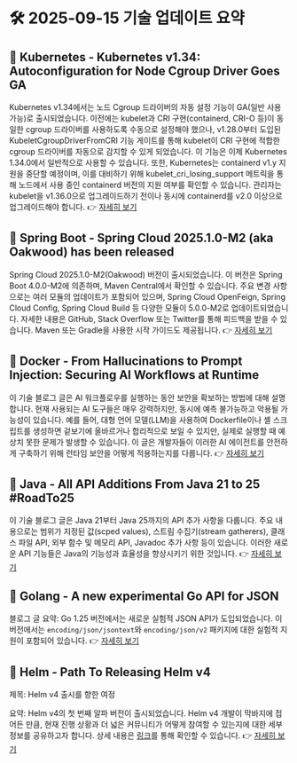 # 🛠️ 2025-09-15 기술 업데이트 요약

## 🔹 Kubernetes - Kubernetes v1.34: Autoconfiguration for Node Cgroup Driver Goes GA
Kubernetes v1.34에서는 노드 Cgroup 드라이버의 자동 설정 기능이 GA(일반 사용 가능)로 출시되었습니다. 이전에는 kubelet과 CRI 구현(containerd, CRI-O 등)이 동일한 cgroup 드라이버를 사용하도록 수동으로 설정해야 했으나, v1.28.0부터 도입된 KubeletCgroupDriverFromCRI 기능 게이트를 통해 kubelet이 CRI 구현에 적합한 cgroup 드라이버를 자동으로 감지할 수 있게 되었습니다. 이 기능은 이제 Kubernetes 1.34.0에서 일반적으로 사용할 수 있습니다. 또한, Kubernetes는 containerd v1.y 지원을 중단할 예정이며, 이를 대비하기 위해 kubelet_cri_losing_support 메트릭을 통해 노드에서 사용 중인 containerd 버전의 지원 여부를 확인할 수 있습니다. 관리자는 kubelet을 v1.36.0으로 업그레이드하기 전이나 동시에 containerd를 v2.0 이상으로 업그레이드해야 합니다.
👉 [자세히 보기](https://kubernetes.io/blog/2025/09/12/kubernetes-v1-34-cri-cgroup-driver-lookup-now-ga/)

## 🔹 Spring Boot - Spring Cloud 2025.1.0-M2 (aka Oakwood) has been released
Spring Cloud 2025.1.0-M2(Oakwood) 버전이 출시되었습니다. 이 버전은 Spring Boot 4.0.0-M2에 의존하며, Maven Central에서 확인할 수 있습니다. 주요 변경 사항으로는 여러 모듈의 업데이트가 포함되어 있으며, Spring Cloud OpenFeign, Spring Cloud Config, Spring Cloud Build 등 다양한 모듈이 5.0.0-M2로 업데이트되었습니다. 자세한 내용은 GitHub, Stack Overflow 또는 Twitter를 통해 피드백을 받을 수 있습니다. Maven 또는 Gradle을 사용한 시작 가이드도 제공됩니다.
👉 [자세히 보기](https://spring.io/blog/2025/09/12/spring-cloud-2025-1-0-M2-aka-oakwood-has-been-released)

## 🔹 Docker - From Hallucinations to Prompt Injection: Securing AI Workflows at Runtime
이 기술 블로그 글은 AI 워크플로우를 실행하는 동안 보안을 확보하는 방법에 대해 설명합니다. 현재 사용되는 AI 도구들은 매우 강력하지만, 동시에 예측 불가능하고 악용될 가능성이 있습니다. 예를 들어, 대형 언어 모델(LLM)을 사용하여 Dockerfile이나 셸 스크립트를 생성하면 겉보기에 올바르거나 합리적으로 보일 수 있지만, 실제로 실행할 때 예상치 못한 문제가 발생할 수 있습니다. 이 글은 개발자들이 이러한 AI 에이전트를 안전하게 구축하기 위해 런타임 보안을 어떻게 적용하는지를 다룹니다.
👉 [자세히 보기](https://www.docker.com/blog/secure-ai-agents-runtime-security/)

## 🔹 Java - All API Additions From Java 21 to 25 #RoadTo25
이 기술 블로그 글은 Java 21부터 Java 25까지의 API 추가 사항을 다룹니다. 주요 내용으로는 범위가 지정된 값(scped values), 스트림 수집기(stream gatherers), 클래스 파일 API, 외부 함수 및 메모리 API, Javadoc 추가 사항 등이 있습니다. 이러한 새로운 API 기능들은 Java의 기능성과 효율성을 향상시키기 위한 것입니다.
👉 [자세히 보기](https://inside.java/2025/09/09/roadto25-api/)

## 🔹 Golang - A new experimental Go API for JSON
블로그 글 요약: Go 1.25 버전에서는 새로운 실험적 JSON API가 도입되었습니다. 이 버전에서는 `encoding/json/jsontext`와 `encoding/json/v2` 패키지에 대한 실험적 지원이 포함되어 있습니다.
👉 [자세히 보기](https://go.dev/blog/jsonv2-exp)

## 🔹 Helm - Path To Releasing Helm v4
제목: Helm v4 출시를 향한 여정

요약: Helm v4의 첫 번째 알파 버전이 출시되었습니다. Helm v4 개발이 막바지에 접어든 만큼, 현재 진행 상황과 더 넓은 커뮤니티가 어떻게 참여할 수 있는지에 대한 세부 정보를 공유하고자 합니다. 상세 내용은 [링크](https://helm.sh/blog/path-to-helm-v4/)를 통해 확인할 수 있습니다.
👉 [자세히 보기](https://helm.sh/blog/path-to-helm-v4/)

